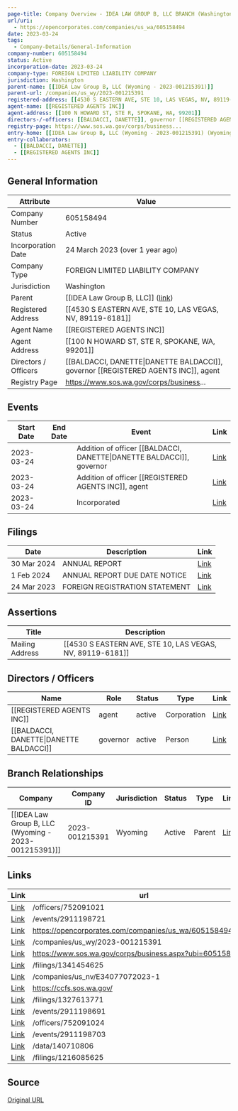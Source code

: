 ```yaml
---
page-title: Company Overview - IDEA LAW GROUP B, LLC BRANCH (Washington - 605158494)
url/uri:
  - https://opencorporates.com/companies/us_wa/605158494
date: 2023-03-24
tags:
  - Company-Details/General-Information
company-number: 605158494
status: Active
incorporation-date: 2023-03-24
company-type: FOREIGN LIMITED LIABILITY COMPANY
jurisdiction: Washington
parent-name: [[IDEA Law Group B, LLC (Wyoming - 2023-001215391)]]
parent-url: /companies/us_wy/2023-001215391
registered-address: [[4530 S EASTERN AVE, STE 10, LAS VEGAS, NV, 89119-6181]]
agent-name: [[REGISTERED AGENTS INC]]
agent-address: [[100 N HOWARD ST, STE R, SPOKANE, WA, 99201]]
directors-/-officers: [[BALDACCI, DANETTE]], governor [[REGISTERED AGENTS INC]], agent
registry-page: https://www.sos.wa.gov/corps/business...
entry-home: [[IDEA Law Group B, LLC (Wyoming - 2023-001215391) (Wyoming)]]
entry-collaborators:
  - [[BALDACCI, DANETTE]]
  - [[REGISTERED AGENTS INC]]
---
```


## General Information
| Attribute          | Value                                       |
|--------------------|---------------------------------------------|
| Company Number     | 605158494                                   |
| Status             | Active                                      |
| Incorporation Date | 24 March 2023 (over 1 year ago)             |
| Company Type       | FOREIGN LIMITED LIABILITY COMPANY           |
| Jurisdiction       | Washington                                  |
| Parent             | [[IDEA Law Group B, LLC]] ([link](/companies/us_wy/2023-001215391)) |
| Registered Address | [[4530 S EASTERN AVE, STE 10, LAS VEGAS, NV, 89119-6181]] |
| Agent Name         | [[REGISTERED AGENTS INC]]                   |
| Agent Address      | [[100 N HOWARD ST, STE R, SPOKANE, WA, 99201]] |
| Directors / Officers | [[BALDACCI, DANETTE\|DANETTE BALDACCI]], governor [[REGISTERED AGENTS INC]], agent |
| Registry Page      | https://www.sos.wa.gov/corps/business...    |

## Events

| Start Date | End Date   | Event                                                   | Link |
|------------|------------|-------------------------------------------------------|------|
| 2023-03-24 |            | Addition of officer [[BALDACCI, DANETTE\|DANETTE BALDACCI]], governor          | [Link](https://opencorporates.com/events/2911198703) |
| 2023-03-24 |            | Addition of officer [[REGISTERED AGENTS INC]], agent        | [Link](https://opencorporates.com/events/2911198691) |
| 2023-03-24 |            | Incorporated                                            | [Link](https://opencorporates.com/events/2911198721) |

## Filings
| Date        | Description                    | Link |
|-------------|--------------------------------|-------|
| 30 Mar 2024 | ANNUAL REPORT                  | [Link](https://opencorporates.com/filings/1341454625) |
| 1 Feb 2024  | ANNUAL REPORT DUE DATE NOTICE  | [Link](https://opencorporates.com/filings/1327613771) |
| 24 Mar 2023 | FOREIGN REGISTRATION STATEMENT | [Link](https://opencorporates.com/filings/1216085625) |

## Assertions
| Title               | Description                                             |
|---------------------|---------------------------------------------------------|
| Mailing Address     | [[4530 S EASTERN AVE, STE 10, LAS VEGAS, NV, 89119-6181]] |

## Directors / Officers
| Name                 | Role            | Status     | Type        | Link |
|----------------------|-----------------|------------|-------------|------|
| [[REGISTERED AGENTS INC]] | agent           | active     | Corporation | [Link](https://opencorporates.com/officers/752091021) |
| [[BALDACCI, DANETTE\|DANETTE BALDACCI]] | governor        | active     | Person      | [Link](https://opencorporates.com/officers/752091024) |

## Branch Relationships
| Company                       | Company ID            | Jurisdiction         | Status   | Type       | Link                                | Start Date   | End Date     | Statement Link                      |
|--------------------------------|----------------------|----------------------|----------|------------|-------------------------------------|--------------|--------------|-------------------------------------|
| [[IDEA Law Group B, LLC (Wyoming - 2023-001215391)]] | 2023-001215391       | Wyoming              | Active   | Parent     | [Link](https://opencorporates.com/companies/us_wy/2023-001215391) | 28 Jan 2023  | N/A          | [Statement](https://opencorporates.com/statements/1477932369) |

## Links
| Link   | url                            
|--------|--------------------------------|
| [Link](/officers/752091021) |/officers/752091021           |
| [Link](/events/2911198721) |/events/2911198721            |
| [Link](https://opencorporates.com/companies/us_wa/605158494/filings) |https://opencorporates.com/companies/us_wa/605158494/filings|
| [Link](/companies/us_wy/2023-001215391) |/companies/us_wy/2023-001215391|
| [Link](https://www.sos.wa.gov/corps/business.aspx?ubi=605158494) |https://www.sos.wa.gov/corps/business.aspx?ubi=605158494|
| [Link](/filings/1341454625) |/filings/1341454625           |
| [Link](/companies/us_nv/E34077072023-1) |/companies/us_nv/E34077072023-1|
| [Link](https://ccfs.sos.wa.gov/) |https://ccfs.sos.wa.gov/      |
| [Link](/filings/1327613771) |/filings/1327613771           |
| [Link](/events/2911198691) |/events/2911198691            |
| [Link](/officers/752091024) |/officers/752091024           |
| [Link](/events/2911198703) |/events/2911198703            |
| [Link](/data/140710806) |/data/140710806               |
| [Link](/filings/1216085625) |/filings/1216085625           |

## Source
[Original URL](https://opencorporates.com/companies/us_wa/605158494)
